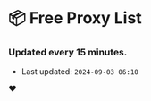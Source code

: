 # :package: Free Proxy List
### Updated every 15 minutes.

- Last updated: `2024-09-03 06:10`

:heart:
